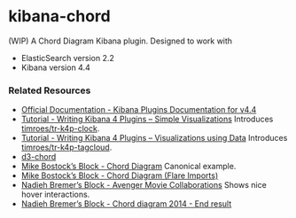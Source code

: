 # kibana-chord

(WIP) A Chord Diagram Kibana plugin. Designed to work with

 * ElasticSearch version 2.2
 * Kibana version 4.4

### Related Resources

 * [Official Documentation - Kibana Plugins Documentation for v4.4](https://www.elastic.co/guide/en/kibana/4.4/kibana-plugins.html)
 * [Tutorial - Writing Kibana 4 Plugins – Simple Visualizations](https://www.timroes.de/2015/12/02/writing-kibana-4-plugins-simple-visualizations/) Introduces [timroes/tr-k4p-clock](https://github.com/timroes/tr-k4p-clock).
 * [Tutorial - Writing Kibana 4 Plugins – Visualizations using Data](https://www.timroes.de/2015/12/06/writing-kibana-4-plugins-visualizations-using-data/) Introduces [timroes/tr-k4p-tagcloud](https://github.com/timroes/tr-k4p-tagcloud).
 * [d3-chord](https://github.com/d3/d3-chord)
 * [Mike Bostock’s Block - Chord Diagram](http://bl.ocks.org/mbostock/4062006) Canonical example.
 * [Mike Bostock’s Block - Chord Diagram (Flare Imports)](http://bl.ocks.org/mbostock/1046712)
 * [Nadieh Bremer’s Block - Avenger Movie Collaborations](http://bl.ocks.org/nbremer/864b11eb83aac3a1f6a2) Shows nice hover interactions.
 * [Nadieh Bremer’s Block - Chord diagram 2014 - End result](http://bl.ocks.org/nbremer/7d0a91497fc64f30d1ab)
